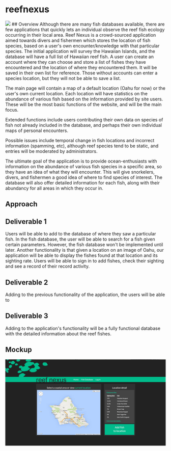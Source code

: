# reefnexus
<img src="relative path" width="500px"/>
## Overview
Although there are many fish databases available, there are few applications that quickly lets an individual observe the reef fish ecology occurring in their local area.  Reef Nexus is a crowd-sourced application aimed towards divers and fishermen which stores the location of fish species, based on a user's own encounter/knowledge with that particular species.  The initial application will survey the Hawaiian Islands, and the database will have a full list of Hawaiian reef fish.  A user can create an account where they can choose and store a list of fishes they have encountered and the location of where they encountered them.  It will be saved in their own list for reference.  Those without accounts can enter a species location, but they will not be able to save a list.

The main page will contain a map of a default location (Oahu for now) or the user's own current location.  Each location will have statistics on the abundance of various fish based on the information provided by site users.  These will be the most basic functions of the website, and will be the main focus.

Extended functions include users contributing their own data on species of fish not already included in the database, and perhaps their own individual maps of personal encounters.

Possible issues include temporal change in fish locations and incorrect information (spamming, etc), although reef species tend to be static, and entries will be moderated by administrators.

The ultimate goal of the application is to provide ocean-enthusiasts with information on the abundance of various fish species in a specific area, so they have an idea of what they will encounter.  This will give snorkelers, divers, and fishermen a good idea of where to find species of interest.  The database will also offer detailed information for each fish, along with their abundancy for all areas in which they occur in.  

## Approach

## Deliverable 1
Users will be able to add to the database of where they saw a particular fish.  In the fish database, the user will be able to search for a fish given certain parameters.  However, the fish database won't be implemented until later.  Another functionality is that given a location on an image of Oahu, our application will be able to display the fishes found at that location and its sighting rate.  Users will be able to sign in to add fishes, check their sighting and see a record of their record activity.
## Deliverable 2
Adding to the previous functionality of the application, the users will be able to
## Deliverable 3
Adding to the application's functionality will be a fully functional database with the detailed information about the reef fishes.
## Mockup
<img src="/mockuppics/home.JPG" width="700px"/>

